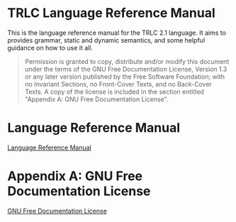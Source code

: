 # TRLC Language Reference Manual

This is the language reference manual for the TRLC 2.1 language. It
aims to provides grammar, static and dynamic semantics, and some
helpful guidance on how to use it all.

> Permission is granted to copy, distribute and/or modify this
> document under the terms of the GNU Free Documentation License,
> Version 1.3 or any later version published by the Free Software
> Foundation; with no Invariant Sections, no Front-Cover Texts, and no
> Back-Cover Texts. A copy of the license is included in the section
> entitled "Appendix A: GNU Free Documentation License".

# Language Reference Manual

[Language Reference Manual](LRM.md)

# Appendix A: GNU Free Documentation License

[GNU Free Documentation License](LICENSE)
